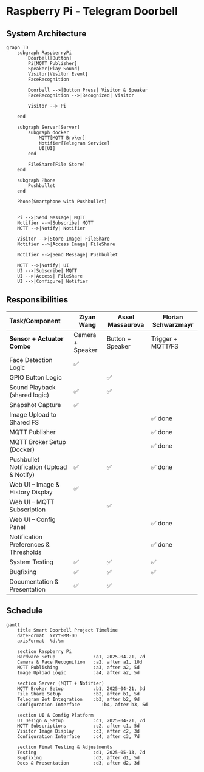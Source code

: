 # Raspberry Pi - Telegram Doorbell

## System Architecture

```mermaid
graph TD
    subgraph RaspberryPi
        Doorbell[Button]
        Pi[MQTT Publisher]
        Speaker[Play Sound]
        Visitor[Visitor Event]
        FaceRecognition

        Doorbell -->|Button Press| Visitor & Speaker
        FaceRecognition -->|Recognized| Visitor

        Visitor --> Pi

    end

    subgraph Server[Server]
        subgraph docker
            MQTT[MQTT Broker]
            Notifier[Telegram Service]
            UI[UI]
        end

        FileShare[File Store]
    end

    subgraph Phone
        Pushbullet
    end

    Phone[Smartphone with Pushbullet]


    Pi -->|Send Message| MQTT
    Notifier -->|Subscribe| MQTT
    MQTT -->|Notify| Notifier

    Visitor -->|Store Image| FileShare
    Notifier -->|Access Image| FileShare

    Notifier -->|Send Message| Pushbullet

    MQTT -->|Notify| UI
    UI -->|Subscribe| MQTT
    UI -->|Access| FileShare
    UI -->|Configure| Notifier
```

## Responsibilities

| Task/Component                        | Ziyan Wang        | Assel Massaurova  | Florian Schwarzmayr |
| :------------------------------------ | ----------------- | ----------------- | ------------------- |
| **Sensor \+ Actuator Combo**          | Camera \+ Speaker | Button \+ Speaker | Trigger \+ MQTT/FS  |
| Face Detection Logic                  | ✅                |                   |                     |
| GPIO Button Logic                     |                   | ✅                |                     |
| Sound Playback (shared logic)         | ✅                | ✅                |                     |
| Snapshot Capture                      | ✅                |                   |                     |
| Image Upload to Shared FS             |                   |                   | ✅ done             |
| MQTT Publisher                        |                   |                   | ✅ done             |
| MQTT Broker Setup (Docker)            |                   |                   | ✅ done             |
| Pushbullet Notification (Upload & Notify)    | ✅                  | ✅                | ✅ done             |
| Web UI – Image & History Display      | ✅                |                   |                     |
| Web UI – MQTT Subscription            |                   | ✅                |                     |
| Web UI – Config Panel                 |                   |                   | ✅ done             |
| Notification Preferences & Thresholds |                   |                   | ✅ done             |
| System Testing                        | ✅                | ✅                | ✅                  |
| Bugfixing                             | ✅                | ✅                | ✅                  |
| Documentation & Presentation          | ✅                | ✅                |                     |

## Schedule

```mermaid
gantt
    title Smart Doorbell Project Timeline
    dateFormat  YYYY-MM-DD
    axisFormat  %d.%m

    section Raspberry Pi
    Hardware Setup              :a1, 2025-04-21, 7d
    Camera & Face Recognition   :a2, after a1, 10d
    MQTT Publishing             :a3, after a2, 5d
    Image Upload Logic          :a4, after a2, 5d

    section Server (MQTT + Notifier)
    MQTT Broker Setup           :b1, 2025-04-21, 3d
    File Share Setup            :b2, after b1, 5d
    Telegram Bot Integration    :b3, after b2, 9d
    Configuration Interface        :b4, after b3, 5d

    section UI & Config Platform
    UI Design & Setup           :c1, 2025-04-21, 7d
    MQTT Subscriptions          :c2, after c1, 5d
    Visitor Image Display       :c3, after c2, 3d
    Configuration Interface     :c4, after c3, 7d

    section Final Testing & Adjustments
    Testing                     :d1, 2025-05-13, 7d
    Bugfixing                   :d2, after d1, 5d
    Docs & Presentation         :d3, after d2, 3d
```

